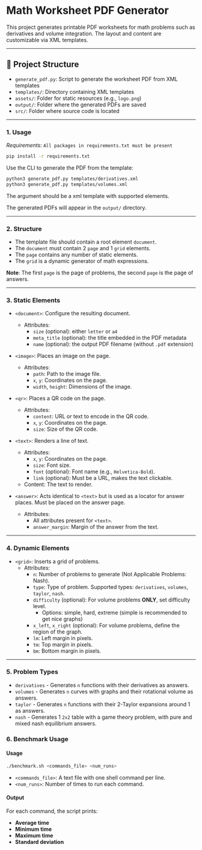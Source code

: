 # Math Worksheet PDF Generator

This project generates printable PDF worksheets for math problems such as derivatives and volume integration. The layout and content are customizable via XML templates.

---

## 🧩 Project Structure

- `generate_pdf.py`: Script to generate the worksheet PDF from XML templates
- `templates/`: Directory containing XML templates
- `assets/`: Folder for static resources (e.g., `logo.png`)
- `output/`: Folder where the generated PDFs are saved
- `src/`: Folder where source code is located

---

### 1. Usage

*Requirements:* `All packages in requirements.txt must be present`
```bash
pip install -r requirements.txt
```

Use the CLI to generate the PDF from the template:

```bash
python3 generate_pdf.py templates/derivatives.xml
python3 generate_pdf.py templates/volumes.xml
```

The argument should be a xml template with supported elements.

The generated PDFs will appear in the `output/` directory.

---

### 2. Structure

- The template file should contain a root element `document`.
- The `document` must contain 2 `page` and 1 `grid` elements.
- The `page` contains any number of static elements.
- The `grid` is a dynamic generator of math expressions.

**Note**: The first `page` is the page of problems,
the second `page` is the page of answers.


---

### 3. Static Elements
- `<document>`: Configure the resulting document.

  - Attributes:
    - `size` (optional): either `letter` or `a4`
    - `meta_title` (optional): the title embedded in the PDF metadata
    - `name` (optional): the output PDF filename (without `.pdf` extension)

- `<image>`: Places an image on the page.

  - Attributes:
    - `path`: Path to the image file.
    - `x`, `y`: Coordinates on the page.
    - `width`, `height`: Dimensions of the image.

- `<qr>`: Places a QR code on the page.

  - Attributes:
    - `content`: URL or text to encode in the QR code.
    - `x`, `y`: Coordinates on the page.
    - `size`: Size of the QR code.

- `<text>`: Renders a line of text.

  - Attributes:
    - `x`, `y`: Coordinates on the page.
    - `size`: Font size.
    - `font` (optional): Font name (e.g., `Helvetica-Bold`).
    - `link` (optional): Must be a URL, makes the text clickable.
  - Content: The text to render.

- `<answer>`: Acts identical to `<text>` but is used as a locator for answer places. Must be placed on the answer page.
  - Attributes:
    - All attributes present for `<text>`.
    - `answer_margin`: Margin of the answer from the text.
---

### 4. Dynamic Elements

- `<grid>`: Inserts a grid of problems.
  - Attributes:
    - `n`: Number of problems to generate (Not Applicable Problems: Nash).
    - `type`: Type of problem. Supported types: `derivatives`, `volumes`, `taylor`, `nash`.
    - `difficulty` (optional): For volume problems **ONLY**, set difficulty level.
      - Options: simple, hard, extreme (simple is recommended to get nice graphs)
    - `x_left`, `x_right` (optional): For volume problems, define the region of the graph.
    - `lm`: Left margin in pixels.
    - `tm`: Top margin in pixels.
    - `bm`: Bottom margin in pixels.

---

### 5. Problem Types

- `derivatives` - Generates `n` functions with their derivatives as answers.
- `volumes` - Generates `n` curves with graphs and their rotational volume as answers.
- `taylor` - Generates `n` functions with their 2-Taylor expansions around 1 as answers.
- `nash` - Generates 1 `2x2` table with a game theory problem, with pure and mixed nash equilibrium answers.

### 6. Benchmark Usage

#### Usage

```bash
./benchmark.sh <commands_file> <num_runs>
```

* `<commands_file>`: A text file with one shell command per line.
* `<num_runs>`: Number of times to run each command.

#### Output

For each command, the script prints:

* **Average time**
* **Minimum time**
* **Maximum time**
* **Standard deviation**
````